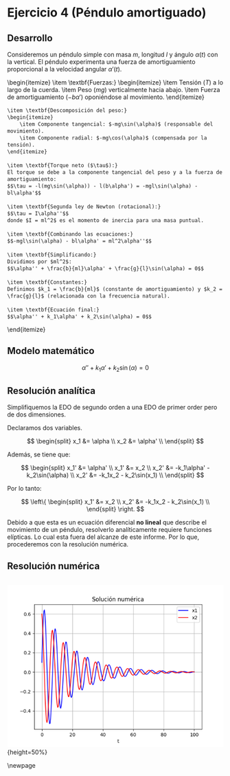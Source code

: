 # Ejercicio 4 (Péndulo amortiguado)

## Desarrollo


Consideremos un péndulo simple con masa $m$, longitud $l$ y ángulo $\alpha(t)$ con la vertical.  El péndulo experimenta una fuerza de amortiguamiento proporcional a la velocidad angular $\alpha'(t)$.

\begin{itemize}
    \item \textbf{Fuerzas:}
    \begin{itemize}
        \item Tensión ($T$) a lo largo de la cuerda.
        \item Peso ($mg$) verticalmente hacia abajo.
        \item Fuerza de amortiguamiento ($-b\alpha'$) oponiéndose al movimiento.
    \end{itemize}

    \item \textbf{Descomposición del peso:}
    \begin{itemize}
        \item Componente tangencial: $-mg\sin(\alpha)$ (responsable del movimiento).
        \item Componente radial: $-mg\cos(\alpha)$ (compensada por la tensión).
    \end{itemize}

    \item \textbf{Torque neto ($\tau$):}
    El torque se debe a la componente tangencial del peso y a la fuerza de amortiguamiento:
    $$\tau = -l(mg\sin(\alpha)) - l(b\alpha') = -mgl\sin(\alpha) - bl\alpha'$$

    \item \textbf{Segunda ley de Newton (rotacional):}
    $$\tau = I\alpha''$$
    donde $I = ml^2$ es el momento de inercia para una masa puntual.

    \item \textbf{Combinando las ecuaciones:}
    $$-mgl\sin(\alpha) - bl\alpha' = ml^2\alpha''$$

    \item \textbf{Simplificando:}
    Dividimos por $ml^2$:
    $$\alpha'' + \frac{b}{ml}\alpha' + \frac{g}{l}\sin(\alpha) = 0$$

    \item \textbf{Constantes:}
    Definimos $k_1 = \frac{b}{ml}$ (constante de amortiguamiento) y $k_2 = \frac{g}{l}$ (relacionada con la frecuencia natural).

    \item \textbf{Ecuación final:}
    $$\alpha'' + k_1\alpha' + k_2\sin(\alpha) = 0$$
\end{itemize}

## Modelo matemático

$$
\alpha'' + k_1\alpha' + k_2\sin(\alpha) = 0
$$

## Resolución analítica

Simplifiquemos la EDO de segundo orden a una EDO de primer order pero de
dos dimensiones.

Declaramos dos variables.

$$
\begin{split}
x_1 &= \alpha \\
x_2 &= \alpha' \\
\end{split}
$$

Además, se tiene que:

$$
\begin{split}
x_1' &= \alpha' \\
x_1' &= x_2 \\
x_2' &= -k_1\alpha' - k_2\sin(\alpha) \\
x_2' &= -k_1x_2 - k_2\sin(x_1) \\
\end{split}
$$

Por lo tanto:

$$
\left\{
\begin{split}
x_1' &= x_2 \\
x_2' &= -k_1x_2 - k_2\sin(x_1) \\  
\end{split}
\right.
$$

Debido a que esta es un ecuación diferencial **no lineal** que describe el
movimiento de un péndulo, resolverlo analíticamente requiere funciones
elípticas. Lo cual esta fuera del alcanze de este informe. Por lo que,
procederemos con la resolución numérica.

## Resolución numérica

```{.python include="src/assets/ejercicio4.py"}
```

![Plot del ejercicio 4](assets/ejercicio4.png){height=50%}

\newpage
